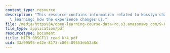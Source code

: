 ```yaml
---
content_type: resource
description: "This resource contains information related to kosslyn chapter 4 \u2013\
  \ learning: how the experience changes us."
file: /media/https%3A/open-learning-course-data-rc.s3.amazonaws.com/9-00sc-introduction-to-psychology-fall-2011/33a99595e42e8173c80509553eb52a8c_MIT9_00SCF11_read_kr4.pdf
file_type: application/pdf
resourcetype: Document
title: MIT9_00SCF11_read_kr4.pdf
uid: 33a99595-e42e-8173-c805-09553eb52a8c
---
```


